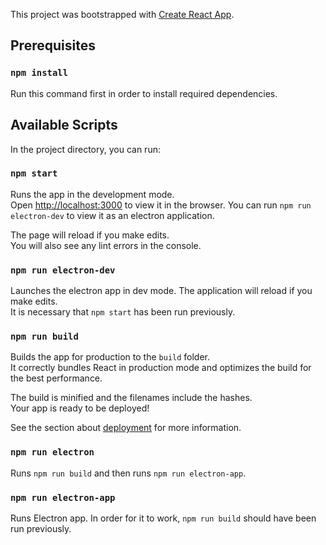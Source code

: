 This project was bootstrapped with [Create React App](https://github.com/facebook/create-react-app).

## Prerequisites

### `npm install`

Run this command first in order to install required dependencies.

## Available Scripts

In the project directory, you can run:

### `npm start`

Runs the app in the development mode.<br />
Open [http://localhost:3000](http://localhost:3000) to view it in the browser.
You can run `npm run electron-dev` to view it as an electron application.

The page will reload if you make edits.<br />
You will also see any lint errors in the console.

### `npm run electron-dev`

Launches the electron app in dev mode. The application will reload if you make edits.<br />
It is necessary that `npm start` has been run previously.

### `npm run build`

Builds the app for production to the `build` folder.<br />
It correctly bundles React in production mode and optimizes the build for the best performance.

The build is minified and the filenames include the hashes.<br />
Your app is ready to be deployed!

See the section about [deployment](https://facebook.github.io/create-react-app/docs/deployment) for more information.

### `npm run electron`

Runs `npm run build` and then runs `npm run electron-app`.

### `npm run electron-app`

Runs Electron app. In order for it to work, `npm run build` should have been run previously.
